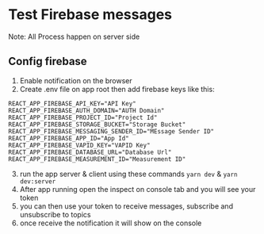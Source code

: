 # Test Firebase messages

Note: All Process happen on server side 

## Config firebase
1) Enable notification on the browser
2) Create .env file on app root then add firebase keys like this:

```env
REACT_APP_FIREBASE_API_KEY="API Key"
REACT_APP_FIREBASE_AUTH_DOMAIN="AUTH Domain"
REACT_APP_FIREBASE_PROJECT_ID="Project Id"
REACT_APP_FIREBASE_STORAGE_BUCKET="Storage Bucket"
REACT_APP_FIREBASE_MESSAGING_SENDER_ID="MEssage Sender ID"
REACT_APP_FIREBASE_APP_ID="App Id"
REACT_APP_FIREBASE_VAPID_KEY="VAPID Key"
REACT_APP_FIREBASE_DATABASE_URL="Database Url"
REACT_APP_FIREBASE_MEASUREMENT_ID="Measurement ID"
```

3) run the app server & client using these commands ```yarn dev``` & ```yarn dev:server```
4) After app running open the inspect on console tab and you will see your token
5) you can then use your token to receive messages, subscribe and unsubscribe  to topics
6) once receive the notification it will show on the console
